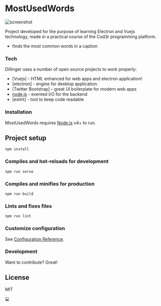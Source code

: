 # MostUsedWords

![screenshot](pathToScreenShot)

Project developed for the purpose of learning Electron and Vuejs technology, made in a practical course of the Cod3r programming platform.

  - finds the most common words in a caption


### Tech

Dillinger uses a number of open source projects to work properly:

* [Vuejs] - HTML enhanced for web apps and electron application!
* [electron] - engine for desktop application.
* [Twitter Bootstrap] - great UI boilerplate for modern web apps
* [node.js] - evented I/O for the backend
* [eslint] - tool to keep code readable

### Installation

MostUsedWords requires [Node.js](https://nodejs.org/) v4+ to run.


## Project setup
```
npm install
```

### Compiles and hot-reloads for development
```
npm run serve
```

### Compiles and minifies for production
```
npm run build
```

### Lints and fixes files
```
npm run lint
```

### Customize configuration
See [Configuration Reference](https://cli.vuejs.org/config/).


### Development

Want to contribute? Great!


License
----

MIT


[node.js]: <http://nodejs.org>

:computer: